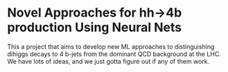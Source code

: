 # Novel Approaches for hh->4b production Using Neural Nets

This a project that aims to develop new ML approaches to distinguishing dihiggs decays to 4 b-jets from the dominant QCD background at the LHC. We have lots of ideas, and we just gotta figure out if any of them work. 